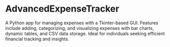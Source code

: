 # AdvancedExpenseTracker
A Python app for managing expenses with a Tkinter-based GUI. Features include adding, categorizing, and visualizing expenses with bar charts, dynamic tables, and CSV data storage. Ideal for individuals seeking efficient financial tracking and insights.

